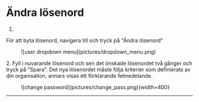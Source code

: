 # Ändra lösenord

1. 
För att byta lösenord, navigera till och tryck på "Ändra lösenord"
<figure markdown>
![user dropdown menu](pictures/dropdown_menu.png)
</figure>
2. 
Fyll i nuvarande lösenord och sen det önskade lösenordet två gånger och tryck på "Spara".
Det nya lösenordet måste följa kriterier som definierats av din organisation, annars visas ett förklarande felmedelande.
<figure markdown>
![change password](pictures/change_pass.png){width=400}
</figure>

---------